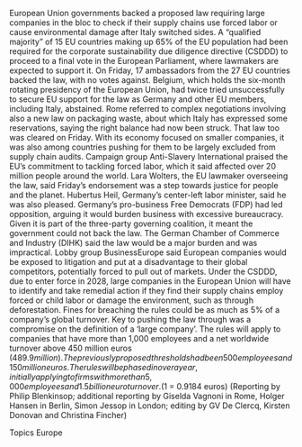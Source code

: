 European Union governments backed a proposed law requiring large companies in the bloc to check if their supply chains use forced labor or cause environmental damage after Italy switched sides.
A “qualified majority” of 15 EU countries making up 65% of the EU population had been required for the corporate sustainability due diligence directive (CSDDD) to proceed to a final vote in the European Parliament, where lawmakers are expected to support it.
On Friday, 17 ambassadors from the 27 EU countries backed the law, with no votes against.
Belgium, which holds the six-month rotating presidency of the European Union, had twice tried unsuccessfully to secure EU support for the law as Germany and other EU members, including Italy, abstained.
Rome referred to complex negotiations involving also a new law on packaging waste, about which Italy has expressed some reservations, saying the right balance had now been struck. That law too was cleared on Friday.
With its economy focused on smaller companies, it was also among countries pushing for them to be largely excluded from supply chain audits.
Campaign group Anti-Slavery International praised the EU’s commitment to tackling forced labor, which it said affected over 20 million people around the world.
Lara Wolters, the EU lawmaker overseeing the law, said Friday’s endorsement was a step towards justice for people and the planet. Hubertus Heil, Germany’s center-left labor minister, said he was also pleased.
Germany’s pro-business Free Democrats (FDP) had led opposition, arguing it would burden business with excessive bureaucracy. Given it is part of the three-party governing coalition, it meant the government could not back the law.
The German Chamber of Commerce and Industry (DIHK) said the law would be a major burden and was impractical. Lobby group BusinessEurope said European companies would be exposed to litigation and put at a disadvantage to their global competitors, potentially forced to pull out of markets.
Under the CSDDD, due to enter force in 2028, large companies in the European Union will have to identify and take remedial action if they find their supply chains employ forced or child labor or damage the environment, such as through deforestation.
Fines for breaching the rules could be as much as 5% of a company’s global turnover.
Key to pushing the law through was a compromise on the definition of a ‘large company’.
The rules will apply to companies that have more than 1,000 employees and a net worldwide turnover above 450 million euros ($489.9 million). The previously proposed thresholds had been 500 employees and 150 million euros.
The rules will be phased in over a year, initially applying to firms with more than 5,000 employees and 1.5 billion euro turnover.
($1 = 0.9184 euros)
(Reporting by Philip Blenkinsop; additional reporting by Giselda Vagnoni in Rome, Holger Hansen in Berlin, Simon Jessop in London; editing by GV De Clercq, Kirsten Donovan and Christina Fincher)

Topics
Europe
